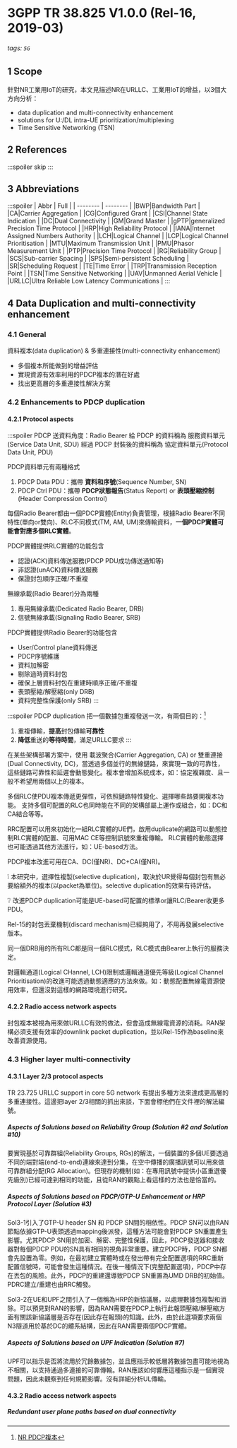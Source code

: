 # 3GPP TR 38.825 V1.0.0 (Rel-16, 2019-03)
###### tags: `5G`
## 1 Scope
針對NR工業用IoT的研究，本文見描述NR在URLLC、工業用IoT的增益，以3個大方向分析：
- data duplication and multi-connectivity enhancement
- solutions for U:/DL intra-UE prioritization/multiplexing
- Time Sensitive Networking (TSN)
## 2 References
:::spoiler
skip
:::
## 3 Abbreviations
:::spoiler
| Abbr | Full |
| -------- | -------- |
|BWP|Bandwidth Part |
|CA|Carrier Aggregation |
|CG|Configured Grant |
|CSI|Channel State Indication |
|DC|Dual Connectivity |
|GM|Grand Master |
|gPTP|generalized Precision Time Protocol |
|HRP|High Reliability Protocol |
|IANA|Internet Assigned Numbers Authority |
|LCH|Logical Channel |
|LCP|Logical Channel Prioritisation |
|MTU|Maximum Transmission Unit |
|PMU|Phasor Measurement Unit |
|PTP|Precision Time Protocol |
|RG|Reliability Group |
|SCS|Sub-carrier Spacing |
|SPS|Semi-persistent Scheduling |
|SR|Scheduling Request |
|TE|Time Error |
|TRP|Transmission Reception Point |
|TSN|Time Sensitive Networking |
|UAV|Unmanned Aerial Vehicle |
|URLLC|Ultra Reliable Low Latency Communications |
:::
## 4 Data Duplication and multi-connectivity enhancement
### 4.1 General
資料複本(data duplication) & 多重連接性(multi-connectivity enhancement)
- 多個複本所能做到的增益評估
- 實現資源有效率利用的PDCP複本的潛在好處
- 找出更高層的多重連接性解決方案
### 4.2 Enhancements to PDCP duplication
#### 4.2.1 Protocol aspects
:::spoiler PDCP 
送資料角度：Radio Bearer 給 PDCP 的資料稱為 服務資料單元(Service Data Unit, SDU)
經過 PDCP 封裝後的資料稱為 協定資料單元(Protocol Data Unit, PDU)

PDCP資料單元有兩種格式
  1. PDCP Data PDU：攜帶 **資料和序號**(Sequence Number, SN)
  2. PDCP Ctrl PDU：攜帶 **PDCP狀態報告**(Status Report) or **表頭壓縮控制**(Header Compression Control)

每個Radio Bearer都由一個PDCP實體(Entity)負責管理，根據Radio Bearer不同特性(單向or雙向)、RLC不同模式(TM, AM, UM)來傳輸資料，**一個PDCP實體可能會對應多個RLC實體**。

PDCP實體提供RLC實體的功能包含
  - 認證(ACK)資料傳送服務(PDCP PDU成功傳送通知等)
  - 非認證(unACK)資料傳送服務
  - 保證封包順序正確/不重複

無線承載(Radio Bearer)分為兩種
  1. 專用無線承載(Dedicated Radio Bearer, DRB)
  2. 信號無線承載(Signaling Radio Bearer, SRB)

PDCP實體提供Radio Bearer的功能包含
  - User/Control plane資料傳送
  - PDCP序號維護
  - 資料加解密
  - 剔除過時資料封包
  - 確保上層資料封包在重建時順序正確/不重複
  - 表頭壓縮/解壓縮(only DRB)
  - 資料完整性保護(only SRB)
:::

:::spoiler PDCP duplication
把一個數據包重複發送一次，有兩個目的：[^PDCP_duplicate]
1. 重複傳輸，**提高**封包傳輸**可靠性**
2. **降低**重送的**等待時間**，滿足URLLC要求
:::

<!-- 在有4個複本的狀態下，可以使網路自由， -->在某些架構部署方案中，使用 載波聚合(Carrier Aggregation, CA) or 雙重連接(Dual Connectivity, DC)，當透過多個並行的無線鏈路，來實現一致的可靠性，這些鏈路可靠性和延遲會動態變化。複本會增加系統成本，如：協定複雜度、且一般不希望用兩個以上的複本。

多個RLC使PDU複本傳遞更彈性，可依照鏈路特性變化、選擇哪些路要開複本功能。
支持多個可配置的RLC也同時能在不同的架構部屬上運作或組合，如：DC和CA結合等等。

RRC配置可以用來初始化一組RLC實體的UE們，啟用duplicate的網路可以動態控制RLC實體的配置、可用MAC CE等控制訊號來重複傳輸。
RLC實體的動態選擇也可能透過其他方法進行，如：UE-based方法。

PDCP複本改進可用在CA、DC(僅NR)、DC+CA(僅NR)。

:grey_exclamation: 本研究中，選擇性複製(selective duplication)，取決於UR覺得每個封包有無必要給額外的複本(以packet為單位)。selective duplication的效果有待評估。

:grey_question: 改進PDCP duplication可能是UE-based可配置的標準or讓RLC/Bearer收更多PDU。

Rel-15的封包丟棄機制(discard mechanism)已經夠用了，不用再發展selective版本。

同一個DRB用的所有RLC都是同一個RLC模式，RLC模式由Bearer上執行的服務決定。

對邏輯通道(Logical CHannel, LCH)限制或邏輯通道優先等級(Logical Channel Prioritisation)的改進可能透過動態適應的方法來做。如：動態配置無線電資源使用效率，但還沒對這樣的網路環境進行研究。
#### 4.2.2 Radio access network aspects
封包複本被視為用來做URLLC有效的做法，但會造成無線電資源的消耗。RAN架構必須支援有效率的downlink packet duplication，並以Rel-15作為baseline來改善資源使用。
### 4.3 Higher layer multi-connectivity
#### 4.3.1 Layer 2/3 protocol aspects
TR 23.725 URLLC support in core 5G network 有提出多種方法來達成更高層的多重連接性。這邊把layer 2/3相關的抓出來談，下面會標他們在文件裡的解法編號。
##### Aspects of Solutions based on Reliability Group (Solution #2 and Solution #10)
要實現基於可靠群組(Reliability Groups, RGs)的解法，一個裝置的多個UE要透過不同的端對端(end-to-end)連線來達到分集，在空中傳播的廣播訊號可以用來做可靠群組分配(RG Allocation)。但現存的機制(如：在專用訊號中提供小區重選優先級別)已經可達到相同的功能，且從RAN的觀點上看這樣的方法也是恰當的。
##### Aspects of Solutions based on PDCP/GTP-U Enhancement or HRP Protocol Layer (Solution #3)
Sol3-1引入了GTP-U header SN 和 PDCP SN間的相依性。PDCP SN可以由RAN節點依據GTP-U表頭透過mapping後派發，這種方法可能會對PDCP SN重置產生影響。尤其PDCP SN用於加密、解密、完整性保護，因此，PDCP發送器和接收器對每個PDCP PDU的SN具有相同的視角非常重要。建立PDCP時，PDCP SN都會先設置為零。例如，在最初建立實體時或在發出帶有完全配置選項的RRC重新配置信號時，可能會發生這種情況。在後一種情況下(完整配置選項)，PDCP中存在丟包的風險。此外，PDCP的重建還導致PDCP SN重置為UMD DRB的初始值。PDRC建立/重建也由RRC觸發。

Sol3-2在UE和UPF之間引入了一個稱為HRP的新協議層，以處理數據包複製和消除。可以預見對RAN的影響，因為RAN需要在PDCP上執行此報頭壓縮/解壓縮方面有關該新協議層是否存在(因此存在報頭)的知識。此外，由於此選項要求兩個N3隧道用於基於DC的體系結構，因此在RAN需要兩個PDCP實體。
##### Aspects of Solutions based on UPF Indication (Solution #7)
UPF可以指示是否將流用於冗餘數據包，並且應指示較低層將數據包盡可能地視為不相關，以支持通過多連接的可靠傳輸。RAN應該如何響應這種指示是一個實現問題，因此未觀察到任何規範影響。沒有詳細分析UL傳輸。
#### 4.3.2 Radio access network aspects
##### Redundant user plane paths based on dual connectivity






<!-- 
註腳 1 連結 
註腳 2 連結 [^second]
行內註腳^[行內註腳的文字] 定義
重複的註腳參考[^second]
-->
[^PDCP_duplicate]: 
    [NR PDCP複本](https://blog.csdn.net/jxwxg/article/details/97618296)




<!-- 
## :loudspeaker: 延伸閱讀  
:::info 
:link: [5G NR PHY](https://www.keysight.com/upload/cmc_upload/All/Understanding_the_5G_NR_Physical_Layer.pdf)  
:link: [5G NR with LTE](https://www.sharetechnote.com/html/5G/5G_LTE_Interworking.html#Overall_Layer2_Architecture)  
:link: [LTE layer2](https://note-on-clouds.blogspot.com/2017/03/lte-layer-2.html)  
:link: [LTE layer2 TW](https://www.2cm.com.tw/2cm/zh-tw/tech/A64431A9FDDC48F4AFFFC99688A8743D)  
:link: [General layer 2](http://securityalley.blogspot.com/2014/06/data-link-layer.html)  
:link:   
::: -->